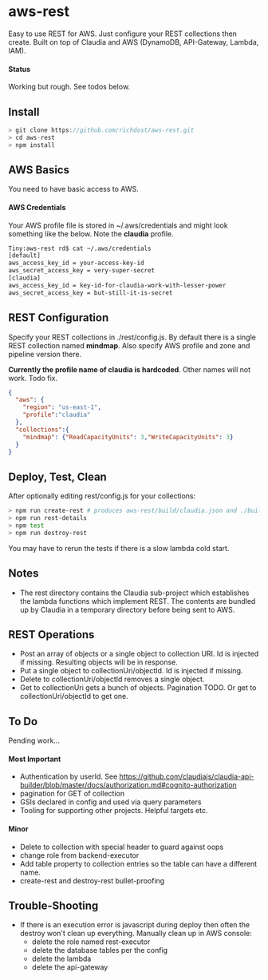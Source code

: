 
# aws-rest
Easy to use REST for AWS.
Just configure your REST collections then create.
Built on top of Claudia and AWS (DynamoDB, API-Gateway, Lambda, IAM).

#### Status
Working but rough. See todos below.

## Install

```javascript
> git clone https://github.com/richdost/aws-rest.git
> cd aws-rest
> npm install
```

## AWS Basics

You need to have basic access to AWS. 

#### AWS Credentials

Your AWS profile file is stored in ~/.aws/credentials and might look something like the below. Note the **claudia** profile.

```bash
Tiny:aws-rest rd$ cat ~/.aws/credentials 
[default]
aws_access_key_id = your-access-key-id
aws_secret_access_key = very-super-secret
[claudia]
aws_access_key_id = key-id-for-claudia-work-with-lesser-power
aws_secret_access_key = but-still-it-is-secret 
```

## REST Configuration
Specify your REST collections in ./rest/config.js. By default there is a single REST collection named **mindmap**.
Also specify AWS profile and zone and pipeline version there.

**Currently the profile name of claudia is hardcoded**. Other names will not work. Todo fix.

```json
{
  "aws": {
    "region": "us-east-1",
    "profile":"claudia"
  },
  "collections":{
    "mindmap": {"ReadCapacityUnits": 3,"WriteCapacityUnits": 3}
  }
}
```

## Deploy, Test, Clean
After optionally editing rest/config.js for your collections:

```bash
> npm run create-rest # produces aws-rest/build/claudia.json and ./build/deploymentDetails.js ?
> npm run rest-details
> npm test
> npm run destroy-rest
```
You may have to rerun the tests if there is a slow lambda cold start.

## Notes
 - The rest directory contains the Claudia sub-project which establishes the lambda functions which implement REST. The contents are bundled up by Claudia in a temporary directory before being sent to AWS.

## REST Operations
 - Post an array of objects or a single object to collection URI. Id is injected if missing. Resulting objects will be in response.
 - Put a single object to collectionUri/objectId. Id is injected if missing.
 - Delete to collectionUri/objectId removes a single object.
 - Get to collectionUri gets a bunch of objects. Pagination TODO. Or get to collectionUri/objectId to get one.

## To Do
Pending work...

#### Most Important
- Authentication by userId. See https://github.com/claudiajs/claudia-api-builder/blob/master/docs/authorization.md#cognito-authorization
- pagination for GET of collection
- GSIs declared in config and used via query parameters
- Tooling for supporting other projects. Helpful targets etc.

#### Minor
- Delete to collection with special header to guard against oops
- change role from backend-executor
- Add table property to collection entries so the table can have a different name.
- create-rest and destroy-rest bullet-proofing

## Trouble-Shooting
- If there is an execution error is javascript during deploy then often the destroy won't clean up everything. Manually clean up in AWS console:
  - delete the role named rest-executor
  - delete the database tables per the config
  - delete the lambda
  - delete the api-gateway
  


